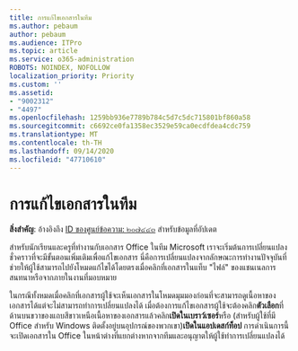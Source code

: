 ```yaml
---
title: การแก้ไขเอกสารในทีม
ms.author: pebaum
author: pebaum
ms.audience: ITPro
ms.topic: article
ms.service: o365-administration
ROBOTS: NOINDEX, NOFOLLOW
localization_priority: Priority
ms.custom: ''
ms.assetid:
- "9002312"
- "4497"
ms.openlocfilehash: 1259bb936e7789b784c5d7c5dc715801bf860a58
ms.sourcegitcommit: c6692ce0fa1358ec3529e59ca0ecdfdea4cdc759
ms.translationtype: MT
ms.contentlocale: th-TH
ms.lasthandoff: 09/14/2020
ms.locfileid: "47710610"
---
```

# <a name="editing-documents-in-teams"></a>การแก้ไขเอกสารในทีม

**สิ่งสำคัญ**: อ้างอิงถึง [ID ของศูนย์ข้อความ: ๒๐๗๔๔๓](https://admin.microsoft.com/Adminportal/Home?source=applauncher#MessageCenter?id=MC207443) สำหรับข้อมูลที่อัปเดต 

สำหรับนักเรียนและครูที่ทำงานกับเอกสาร Office ในทีม Microsoft เราจะเริ่มต้นการเปลี่ยนแปลงชั่วคราวที่จะมีขั้นตอนเพิ่มเติมเพื่อแก้ไขเอกสาร นี่คือการเปลี่ยนแปลงจากลักษณะการทำงานปัจจุบันที่ช่วยให้ผู้ใช้สามารถไปยังโหมดแก้ไขได้โดยตรงเมื่อคลิกที่เอกสารในแท็บ "ไฟล์" ของแชนเนลการสนทนาหรือจากภายในงานที่มอบหมาย

ในกรณีทั้งหมดเมื่อคลิกที่เอกสารผู้ใช้จะเห็นเอกสารในโหมดมุมมองก่อนที่จะสามารถดูเนื้อหาของเอกสารได้แต่จะไม่สามารถทำการเปลี่ยนแปลงได้ เมื่อต้องการแก้ไขเอกสารผู้ใช้จะต้องคลิก**ตัวเลือก**ที่ด้านบนขวาของแถบสีขาวเหนือเนื้อหาของเอกสารแล้วคลิก**เปิดในเบราว์เซอร์**หรือ (สำหรับผู้ใช้ที่มี Office สำหรับ Windows ติดตั้งอยู่บนอุปกรณ์ของพวกเขา)**เปิดในแอปเดสก์ท็อป** การดำเนินการนี้จะเปิดเอกสารใน Office ในหน้าต่างที่แยกต่างหากจากทีมและอนุญาตให้ผู้ใช้ทำการเปลี่ยนแปลงได้
